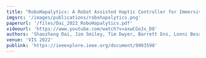 ```yaml
---
title: "RoboHapalytics: A Robot Assisted Haptic Controller for Immersive Analytics"
imgsrc: '/images/publications/robohapolytics.png'
paperurl: '/files/Dai_2022_RoboHapalytics.pdf'
videourl: 'https://www.youtube.com/watch?v=axwCGnJx_D8'
authors: 'Shaozhang Dai, Jim Smiley, Tim Dwyer, Barrett Ens, Lonni Besancon'
venue: 'VIS 2022'
publink: 'https://ieeexplore.ieee.org/document/9903598'
---
```

